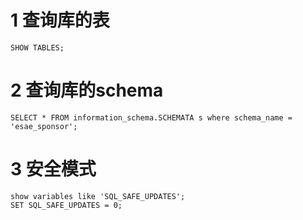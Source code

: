 # 1 查询库的表
```
SHOW TABLES;
```

# 2 查询库的schema
```
SELECT * FROM information_schema.SCHEMATA s where schema_name = 'esae_sponsor';
```

# 3 安全模式
```
show variables like 'SQL_SAFE_UPDATES';
SET SQL_SAFE_UPDATES = 0;
```